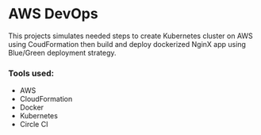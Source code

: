 # AWS DevOps
This projects simulates needed steps to create Kubernetes cluster on AWS using CoudFormation then build and deploy dockerized NginX app using Blue/Green deployment strategy.

### Tools used:
- AWS
- CloudFormation
- Docker
- Kubernetes
- Circle CI
